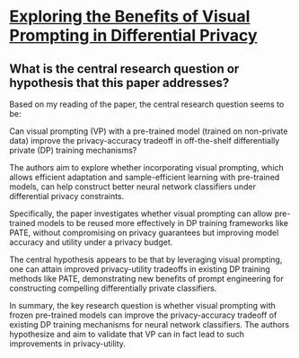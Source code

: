# [Exploring the Benefits of Visual Prompting in Differential Privacy](https://arxiv.org/abs/2303.12247)

## What is the central research question or hypothesis that this paper addresses?

 Based on my reading of the paper, the central research question seems to be:

Can visual prompting (VP) with a pre-trained model (trained on non-private data) improve the privacy-accuracy tradeoff in off-the-shelf differentially private (DP) training mechanisms?

The authors aim to explore whether incorporating visual prompting, which allows efficient adaptation and sample-efficient learning with pre-trained models, can help construct better neural network classifiers under differential privacy constraints. 

Specifically, the paper investigates whether visual prompting can allow pre-trained models to be reused more effectively in DP training frameworks like PATE, without compromising on privacy guarantees but improving model accuracy and utility under a privacy budget. 

The central hypothesis appears to be that by leveraging visual prompting, one can attain improved privacy-utility tradeoffs in existing DP training methods like PATE, demonstrating new benefits of prompt engineering for constructing compelling differentially private classifiers.

In summary, the key research question is whether visual prompting with frozen pre-trained models can improve the privacy-accuracy tradeoff of existing DP training mechanisms for neural network classifiers. The authors hypothesize and aim to validate that VP can in fact lead to such improvements in privacy-utility.
